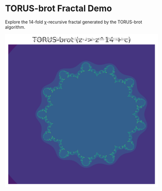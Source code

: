 # TORUS-brot Fractal Demo

Explore the 14-fold χ-recursive fractal generated by the TORUS-brot algorithm.

![Fractal](figures/torus_brot_demo.png)
